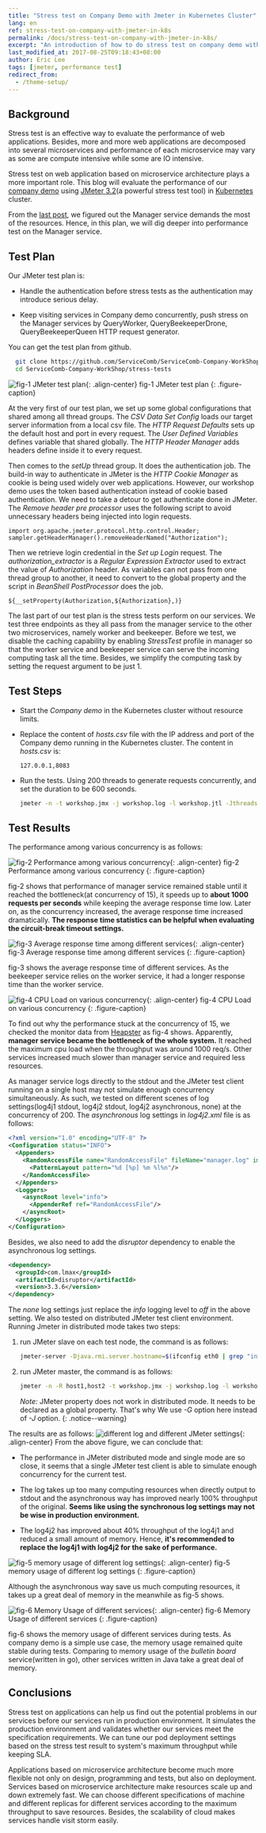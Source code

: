 ```yaml
---
title: "Stress test on Company Demo with Jmeter in Kubernetes Cluster"
lang: en
ref: stress-test-on-company-with-jmeter-in-k8s
permalink: /docs/stress-test-on-company-with-jmeter-in-k8s/
excerpt: "An introduction of how to do stress test on company demo with jmeter in kubernetes cluster"
last_modified_at: 2017-08-25T09:18:43+08:00
author: Eric Lee
tags: [jmeter, performance test]
redirect_from:
  - /theme-setup/
---
```


## Background

Stress test is an effective way to evaluate the performance of web applications. Besides, more and more web applications are decomposed into several microservices and performance of each microservice may vary as some are compute intensive while some are IO intensive. 

Stress test on web application based on microservice architecture plays a more important role. This blog will evaluate the performance of our [company demo](https://github.com/ServiceComb/ServiceComb-Company-WorkShop) using [JMeter 3.2](https://www.google.com.hk/url?sa=t&rct=j&q=&esrc=s&source=web&cd=1&ved=0ahUKEwiv9rjg7u_VAhUkxoMKHfoYDaYQFggvMAA&url=http%3A%2F%2Fjmeter.apache.org%2F&usg=AFQjCNHIHCOA-F9LnhaAn_STCWyPPgOpdw)(a powerful stress test tool) in [Kubernetes](https://kubernetes.io/) cluster.

From the [last post](http://servicecomb.io/docs/autoscale-on-company/), we figured out the Manager service demands the most of the resources. Hence, in this plan, we will dig deeper into performance test on the Manager service.

## Test Plan

Our JMeter test plan is:

* Handle the authentication before stress tests as the authentication may introduce serious delay.

* Keep visiting services in Company demo concurrently, push stress on the Manager services by QueryWorker, QueryBeekeeperDrone, QueryBeekeeperQueen HTTP request generator.

You can get the test plan from github.
```bash
  git clone https://github.com/ServiceComb/ServiceComb-Company-WorkShop
  cd ServiceComb-Company-WorkShop/stress-tests
```
![fig-1 JMeter test plan](/assets/images/company_test_plan.png){: .align-center}
fig-1 JMeter test plan
{: .figure-caption}

At the very first of our test plan, we set up some global configurations that shared among all thread groups. The *CSV Data Set Config* loads our target server information from a local csv file. The *HTTP Request Defaults* sets up the default host and port in every request. The *User Defined Variables* defines variable that shared globally. The *HTTP Header Manager*  adds headers define inside it to every request.

Then comes to the *setUp* thread group. It does the authentication job. The build-in way to authenticate in JMeter is the *HTTP Cookie Manager* as cookie is being used widely over web applications. However, our workshop demo uses the token based authentication instead of cookie based authentication. We need to take a detour to get authenticate done in JMeter.   The *Remove header pre processor* uses the following script to avoid unnecessary headers being injected into login requests.

```shell
import org.apache.jmeter.protocol.http.control.Header;
sampler.getHeaderManager().removeHeaderNamed("Authorization");
```

Then we retrieve login credential in the *Set up Login* request. The *authorization\_extractor* is a *Regular Expression Extractor* used to extract the value of *Authorization* header. As variables can not pass from one thread group to another, it need to convert to the global property and the script in *BeanShell PostProcessor* does the job.

```shell
${__setProperty(Authorization,${Authorization},)}
```

The last part of our test plan is the stress tests perform on our services.  We test three endpoints as they all pass from the manager service to the other two microservices, namely worker and beekeeper. Before we test, we disable the caching capability by enabling *StressTest* profile in manager so that the worker service and beekeeper service can serve the incoming computing task all the time.  Besides, we simplify the computing task by setting the request argument to be just 1. 

## Test Steps

* Start the *Company demo* in the Kubernetes cluster without resource limits. 

* Replace the content of *hosts.csv* file with the IP address and port of the Company demo running in the Kubernetes cluster. The content in *hosts.csv* is:

   ```csv
   127.0.0.1,8083
   ```

* Run the tests. Using 200 threads to generate requests concurrently, and set the duration to be 600 seconds.

   ```bash
   jmeter -n -t workshop.jmx -j workshop.log -l workshop.jtl -Jthreads=200 -Jduration=600
   ```

## Test Results
The performance among various concurrency is as follows:

![fig-2 Performance among various concurrency](/assets/images/company_concurrency_performance.png){: .align-center}
fig-2 Performance among various concurrency
{: .figure-caption}

fig-2 shows that performance of manager service remained stable until it reached the bottleneck(at concurrency of 15), it speeds up to **about 1000 requests per seconds** while keeping the average response time low. Later on, as the concurrency increased, the average response time increased dramatically. **The response time statistics can be helpful when evaluating the circuit-break timeout settings.** 

![fig-3 Average response time among different services](/assets/images/company_response_time.png){: .align-center}
fig-3 Average response time among different services
{: .figure-caption}

fig-3 shows the average response time of different services. As the beekeeper service relies on the worker service, it had a longer response time than the worker service.

![fig-4 CPU Load on various concurrency](/assets/images/company_cpu_load.png){: .align-center}
fig-4 CPU Load on various concurrency
{: .figure-caption}

To find out why the performance stuck at the concurrency of 15, we checked the monitor data from [Heapster](https://github.com/kubernetes/heapster) as fig-4 shows. Apparently, **manager service became the bottleneck of the whole system.** It reached the maximum cpu load when the throughput was around 1000 req/s. Other services increased much slower than manager service and required less resources. 

As manager service logs directly to the stdout and the JMeter test client running on a single host may not simulate enough concurrency simultaneously. As such, we tested on different scenes of log settings(log4j1 stdout, log4j2 stdout, log4j2 asynchronous, none) at the concurrency of 200. The *asynchronous* log settings in *log4j2.xml* file is as follows:
```xml
<?xml version="1.0" encoding="UTF-8" ?>
<Configuration status="INFO">
  <Appenders>
    <RandomAccessFile name="RandomAccessFile" fileName="manager.log" immediateFlush="false" append="false">
      <PatternLayout pattern="%d [%p] %m %l%n"/>
    </RandomAccessFile>
  </Appenders>
  <Loggers>
    <asyncRoot level="info">
      <AppenderRef ref="RandomAccessFile"/>
    </asyncRoot>
  </Loggers>
</Configuration>
```
Besides, we also need to add the *disruptor* dependency to enable the asynchronous log settings.
```xml
<dependency>
  <groupId>com.lmax</groupId>
  <artifactId>disruptor</artifactId>
  <version>3.3.6</version>
</dependency>
```
The *none* log settings just replace the *info* logging level to *off* in the above setting. We also tested on distributed JMeter test client environment. Running Jmeter in distributed mode takes two steps:

1. run JMeter slave on each test node, the command is as follows:

   ```bash
   jmeter-server -Djava.rmi.server.hostname=$(ifconfig eth0 | grep "inet addr" | awk '{print $2}' | cut -d ":" -f2)
   ```

2. run JMeter master, the command is as follows:

   ```bash
   jmeter -n -R host1,host2 -t workshop.jmx -j workshop.log -l workshop.jtl -Gmin=1 -Gmax=2 -Gthreads=200 -Gduration=600
   ```

   *Note:* JMeter property does not work in distributed mode. It needs to be declared as a global property. That's why We use *-G* option  here instead of *-J* option.
   {: .notice--warning}

The results are as follows:
![different log and different JMeter settings](/assets/images/company_log_and_jmeter.png){: .align-center}
From the above figure, we can conclude that:

* The performance in JMeter distributed mode and single mode are so close, it seems that a single JMeter test client is able to simulate enough concurrency for the current test. 

* The log takes up too many computing resources when directly output to stdout and the asynchronous way has improved nearly 100% throughput of the original. **Seems like using the synchronous log settings may not be wise in production environment.**

* The log4j2 has improved about 40% throughput of the log4j1 and reduced a small amount of memory. Hence, **it's recommended to replace the log4j1 with log4j2 for the sake of performance.**

![fig-5 memory usage of different log settings](/assets/images/company_different_log_memory_usage.png){: .align-center}
fig-5 memory usage of different log settings
{: .figure-caption}

Although the asynchronous way save us much computing resources, it takes up a great deal of memory in the meanwhile as fig-5 shows.

![fig-6 Memory Usage of different services](/assets/images/company_memory_used.png){: .align-center}
fig-6 Memory Usage of different services
{: .figure-caption}

fig-6 shows the memory usage of different services during tests. As company demo is a simple use case, the memory usage remained quite stable during tests. Comparing to memory usage of the *bulletin board* service(written in go), other services written in Java take a great deal of memory. 

## Conclusions

Stress test on applications can help us find out the potential problems in our services before our services run in production environment. It simulates the production environment and validates whether our services meet the specification requirements. We can tune our pod deployment settings based on the stress test result to system's maximum throughput while keeping SLA.

Applications based on microservice architecture become much more flexible not only on design, programming and tests, but also on deployment. Services based on microservice architecture make resources scale up and down extremely fast. We can choose different specifications of machine and different replicas for different services according to the maximum throughput to save resources. Besides, the scalability of cloud makes services handle visit storm easily.
